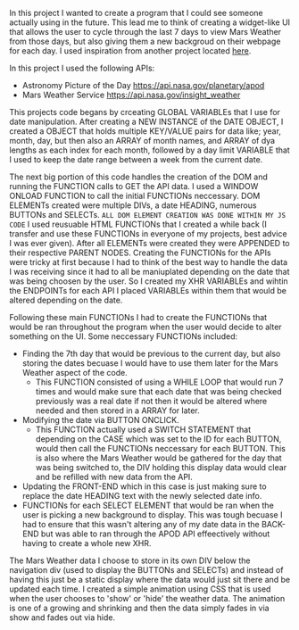 In this project I wanted to create a program that I could see someone actually using in the future. This lead me to think of creating a widget-like UI that allows the user to cycle through the last 7 days to view Mars Weather from those days, but also giving them a new backgroud on their webpage for each day. I used inspiration from another project located <a href="https://github.com/ChristianPari/Projects-2020/tree/master/Calendar_Navigation/Personal_Work/Version005">here</a>.

In this project I used the following APIs:
* Astronomy Picture of the Day https://api.nasa.gov/planetary/apod 
* Mars Weather Service https://api.nasa.gov/insight_weather 

This projects code begans by crceating GLOBAL VARIABLEs that I use for date manipulation. After creating a NEW INSTANCE of the DATE OBJECT, I created a OBJECT that holds multiple KEY/VALUE pairs for data like; year, month, day, but then also an ARRAY of month names, and ARRAY of dya lengths as each index for each month, followed by a day limit VARIABLE that I used to keep the date range between a week from the current date.

The next big portion of this code handles the creation of the DOM and running the FUNCTION calls to GET the API data. I used a WINDOW ONLOAD FUNCTION to call the initial FUNCTIONs neccessary. DOM ELEMENTs created were multiple DIVs, a date HEADING, numerous BUTTONs and SELECTs. `ALL DOM ELEMENT CREATION WAS DONE WITHIN MY JS CODE` I used reusuable HTML FUNCTIONs that I created a while back (I transfer and use these FUNCTIONs in everyone of my projects, best advice I was ever given). After all ELEMENTs were created they were APPENDED to their respective PARENT NODES. Creating the FUNCTIONs for the APIs were tricky at first because I had to think of the best way to handle the data I was receiving since it had to all be maniuplated depending on the date that was being choosen by the user. So I created my XHR VARIABLEs and wihtin the ENDPOINTs for each API I placed VARIABLEs within them that would be altered depending on the date.

Following these main FUNCTIONs I had to create the FUNCTIONs that would be ran throughout the program when the user would decide to alter something on the UI. Some neccessary FUNCTIONs included:
* Finding the 7th day that would be previous to the current day, but also storing the dates becuase I would have to use them later for the Mars Weather aspect of the code.
    - This FUNCTION consisted of using a WHILE LOOP that would run 7 times and would make sure that each date that was being checked previously was a real date if not then it would be altered where needed and then stored in a ARRAY for later.
* Modifying the date via BUTTON ONCLICK.
    - This FUNCTION actually used a SWITCH STATEMENT that depending on the CASE which was set to the ID for each BUTTON, would then call the FUNCTIONs neccessary for each BUTTON. This is also where the Mars Weather would be gathered for the day that was being switched to, the DIV holding this display data would clear and be refilled with new data from the API.
* Updating the FRONT-END which in this case is just making sure to replace the date HEADING text with the newly selected date info.
* FUNCTIONs for each SELECT ELEMENT that would be ran when the user is picking a new background to display. This was tough becuase I had to ensure that this wasn't altering any of my date data in the BACK-END but was able to ran through the APOD API effeectively without having to create a whole new XHR.

The Mars Weather data I choose to store in its own DIV below the navigation div (used to display the BUTTONs and SELECTs) and instead of having this just be a static display where the data would just sit there and be updated each time. I created a simple animation using CSS that is used when the user chooses to 'show' or 'hide' the weather data. The animation is one of a growing and shrinking and then the data simply fades in via show and fades out via hide.